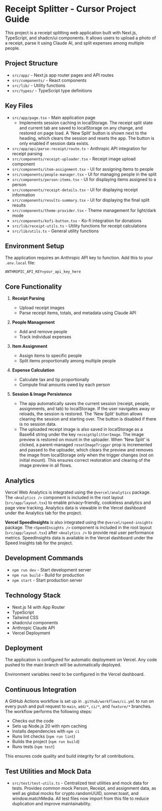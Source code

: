 # Receipt Splitter - Cursor Project Guide

This project is a receipt splitting web application built with Next.js, TypeScript, and shadcn/ui components. It allows users to upload a photo of a receipt, parse it using Claude AI, and split expenses among multiple people.

## Project Structure

- `src/app/` - Next.js app router pages and API routes
- `src/components/` - React components
- `src/lib/` - Utility functions
- `src/types/` - TypeScript type definitions

## Key Files

- `src/app/page.tsx` - Main application page
  - Implements session caching in localStorage. The receipt split state and current tab are saved to localStorage on any change, and restored on page load. A 'New Split' button is shown next to the heading, which clears the session and resets the app. The button is only enabled if session data exists.
- `src/app/api/parse-receipt/route.ts` - Anthropic API integration for receipt parsing
- `src/components/receipt-uploader.tsx` - Receipt image upload component
- `src/components/item-assignment.tsx` - UI for assigning items to people
- `src/components/people-manager.tsx` - UI for managing people in the split
- `src/components/person-items.tsx` - UI for displaying items assigned to a person
- `src/components/receipt-details.tsx` - UI for displaying receipt information
- `src/components/results-summary.tsx` - UI for displaying the final split results
- `src/components/theme-provider.tsx` - Theme management for light/dark mode
- `src/components/kofi-button.tsx` - Ko-fi integration for donations
- `src/lib/receipt-utils.ts` - Utility functions for receipt calculations
- `src/lib/utils.ts` - General utility functions

## Environment Setup

The application requires an Anthropic API key to function. Add this to your `.env.local` file:

```
ANTHROPIC_API_KEY=your_api_key_here
```

## Core Functionality

1. **Receipt Parsing**

   - Upload receipt images
   - Parse receipt items, totals, and metadata using Claude API

2. **People Management**

   - Add and remove people
   - Track individual expenses

3. **Item Assignment**

   - Assign items to specific people
   - Split items proportionally among multiple people

4. **Expense Calculation**

   - Calculate tax and tip proportionally
   - Compute final amounts owed by each person

5. **Session & Image Persistence**

   - The app automatically saves the current session (receipt, people, assignments, and tab) to localStorage. If the user navigates away or reloads, the session is restored. The 'New Split' button allows clearing the session and starting over. The button is disabled if there is no session data.
   - The uploaded receipt image is also saved in localStorage as a Base64 string under the key `receiptSplitterImage`. The image preview is restored on mount in the uploader. When 'New Split' is clicked, a parent-managed `resetImageTrigger` prop is incremented and passed to the uploader, which clears the preview and removes the image from localStorage only when the trigger changes (not on initial mount). This ensures correct restoration and clearing of the image preview in all flows.

## Analytics

Vercel Web Analytics is integrated using the `@vercel/analytics` package. The `<Analytics />` component is included in the root layout (`src/app/layout.tsx`) to enable privacy-friendly, cookieless analytics and page view tracking. Analytics data is viewable in the Vercel dashboard under the Analytics tab for the project.

**Vercel SpeedInsights** is also integrated using the `@vercel/speed-insights` package. The `<SpeedInsights />` component is included in the root layout (`src/app/layout.tsx`) after `<Analytics />` to provide real user performance metrics. SpeedInsights data is available in the Vercel dashboard under the Speed Insights tab for the project.

## Development Commands

- `npm run dev` - Start development server
- `npm run build` - Build for production
- `npm start` - Start production server

## Technology Stack

- Next.js 14 with App Router
- TypeScript
- Tailwind CSS
- shadcn/ui components
- Anthropic Claude API
- Vercel Deployment

## Deployment

The application is configured for automatic deployment on Vercel. Any code pushed to the main branch will be automatically deployed.

Environment variables need to be configured in the Vercel dashboard.

## Continuous Integration

A GitHub Actions workflow is set up in `.github/workflows/ci.yml` to run on every push and pull request to `main`, `add/*`, `ci/*`, and `feature/*` branches. The workflow performs the following steps:

- Checks out the code
- Sets up Node.js 20 with npm caching
- Installs dependencies with `npm ci`
- Runs lint checks (`npm run lint`)
- Builds the project (`npm run build`)
- Runs tests (`npm test`)

This ensures code quality and build integrity for all contributions.

## Test Utilities and Mock Data

- `src/test/test-utils.ts` - Centralized test utilities and mock data for tests. Provides common mock Person, Receipt, and assignment data, as well as global mocks for crypto.randomUUID, sonner.toast, and window.matchMedia. All test files now import from this file to reduce duplication and improve maintainability.

